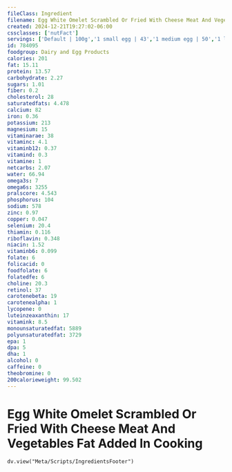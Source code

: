 ```yaml
---
fileClass: Ingredient
filename: Egg White Omelet Scrambled Or Fried With Cheese Meat And Vegetables Fat Added In Cooking
created: 2024-12-21T19:27:02-06:00
cssclasses: ['nutFact']
servings: ['Default | 100g','1 small egg | 43','1 medium egg | 50','1 large egg | 57','1 extra large egg | 64','1 jumbo egg | 72','1 egg, ns as to size | 57','1 cup | 202']
id: 784095
foodgroup: Dairy and Egg Products 
calories: 201
fat: 15.11
protein: 13.57
carbohydrate: 2.27
sugars: 1.01
fiber: 0.2
cholesterol: 28
saturatedfats: 4.478
calcium: 82
iron: 0.36
potassium: 213
magnesium: 15
vitaminarae: 38
vitaminc: 4.1
vitaminb12: 0.37
vitamind: 0.3
vitamine: 1
netcarbs: 2.07
water: 66.94
omega3s: 7
omega6s: 3255
pralscore: 4.543
phosphorus: 104
sodium: 578
zinc: 0.97
copper: 0.047
selenium: 20.4
thiamin: 0.116
riboflavin: 0.348
niacin: 1.52
vitaminb6: 0.099
folate: 6
folicacid: 0
foodfolate: 6
folatedfe: 6
choline: 20.3
retinol: 37
carotenebeta: 19
carotenealpha: 1
lycopene: 0
luteinzeaxanthin: 17
vitamink: 8.5
monounsaturatedfat: 5889
polyunsaturatedfat: 3729
epa: 1
dpa: 5
dha: 1
alcohol: 0
caffeine: 0
theobromine: 0
200calorieweight: 99.502
---
```


# Egg White Omelet Scrambled Or Fried With Cheese Meat And Vegetables Fat Added In Cooking

```dataviewjs
dv.view("Meta/Scripts/IngredientsFooter")
```